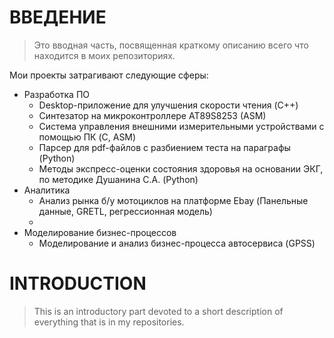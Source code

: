 # ВВЕДЕНИЕ
> Это вводная часть, посвященная краткому описанию всего что находится в моих репозиториях.

Мои проекты затрагивают следующие сферы:
- Разработка ПО
    - Desktop-приложение для улучшения скорости чтения (C++)
    - Синтезатор на микроконтроллере AT89S8253 (ASM)
    - Система управления внешними измерительными устройствами с помощью ПК (C, ASM)
    - Парсер для pdf-файлов с разбиением теста на параграфы (Python)
    - Методы экспресс-оценки состояния здоровья на основании ЭКГ, по методике Душанина С.А. (Python)
- Аналитика
    - Анализ рынка б/у мотоциклов на платформе Ebay (Панельные данные, GRETL, регрессионная модель)
    - 
- Моделирование бизнес-процессов
    - Моделирование и анализ бизнес-процесса автосервиса (GPSS)

# INTRODUCTION
> This is an introductory part devoted to a short description of everything that is in my repositories.
